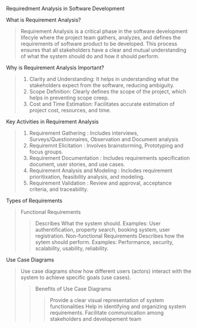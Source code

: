 Requiredment Analysis in Software Development

What is Requirement Analysis?
> Requirement Analysis is a critical phase in the software development lifecyle where the project team gathers, analyzes, and defines the requirements of software product to be developed. This process ensures that all stakeholders have a clear and mutual understanding of what the system should do and how it should perform. 

Why is Requirement Analysis Important?
> 1. Clarity and Understanding: It helps in understanding what the stakeholders expect from the software, reducing ambiguity.
> 2. Scope Definition: Clearly defines the scope of the project, which helps in preventing scope creep.
> 3. Cost and Time Estimation: Facilitates accurate estimation of project cost, resources, and time.

Key Activities in Requirement Analysis
> 1. Requirement Gathering : Includes interviews, Surveys/Questionnaires, Observation and Document analysis
> 2. Requiremnt Elicitation : Involves brainstorming, Prototyping and focus groups.
> 3. Requirement Documentation : Includes requirements specification document, user stories, and use cases.
> 4. Requirement Analysis and Modeling : Inclodes requirement prioritixation, feasibility analysis, and modeling.
> 5. Requirement Validation :  Review and approval, acceptance criteria, and traceability.

Types of Requirements
> Functional Requirements
> > Describes What the system should.
> > Examples: User authentification, property search, booking system, user registration.
> Non-functional Requirements
> > Describes how the sytem should perform.
> > Examples: Performance, security, scalability, usability, reliability.

Use Case Diagrams
>Use case diagrams show how different users (actors) interact with the system to achieve specific goals (use cases).
>> Benefits of Use Case Diagrams
>> > Provide a clear visual representation of system functionalities
>> > Help in identifying and organizing system requirements.
>> > Facilitate communication among stakeholders and developement team
> 
